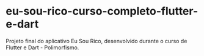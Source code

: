 # eu-sou-rico-curso-completo-flutter-e-dart
 Projeto final do aplicativo Eu Sou Rico, desenvolvido durante o curso de Flutter e Dart - Polimorfismo.
